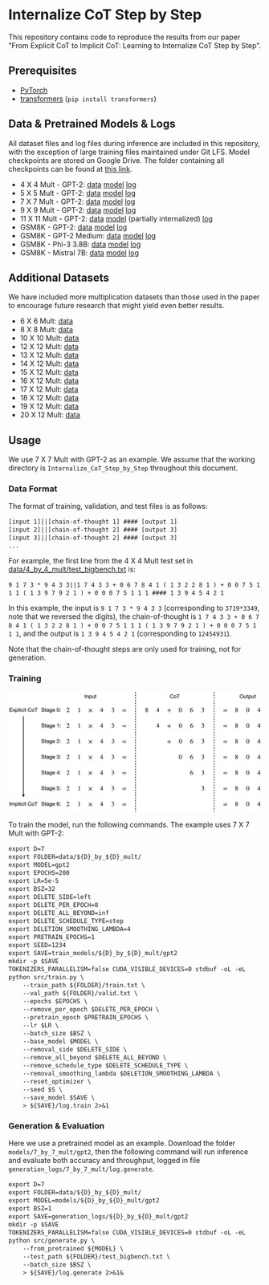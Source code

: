 # Internalize CoT Step by Step

This repository contains code to reproduce the results from our paper "From Explicit CoT to Implicit CoT: Learning to Internalize CoT Step by Step".

## Prerequisites

* [PyTorch](https://pytorch.org/get-started/locally/)
* [transformers](https://github.com/huggingface/transformers) (`pip install transformers`)

## Data & Pretrained Models & Logs

All dataset files and log files during inference are included in this repository, with the exception of large training files maintained under Git LFS. Model checkpoints are stored on Google Drive. The folder containing all checkpoints can be found at [this link]().

* 4 X 4 Mult - GPT-2: [data](data/4_by_4_mult/) [model]() [log](logs/4_by_4_mult/gpt2/log.generate)
* 5 X 5 Mult - GPT-2: [data](data/5_by_5_mult/) [model]() [log](logs/5_by_5_mult/gpt2/log.generate)
* 7 X 7 Mult - GPT-2: [data](data/7_by_7_mult/) [model]() [log](logs/7_by_7_mult/gpt2/log.generate)
* 9 X 9 Mult - GPT-2: [data](data/9_by_9_mult/) [model]() [log](logs/9_by_9_mult/gpt2/log.generate)
* 11 X 11 Mult - GPT-2: [data](data/11_by_11_mult/) [model]() (partially internalized) [log](logs/11_by_11_mult_320_tokens_removed/gpt2/log.generate)
* GSM8K - GPT-2: [data](data/gsm8k/) [model]() [log](logs/gsm8k/gpt2/log.generate)
* GSM8K - GPT-2 Medium: [data](data/gsm8k/) [model]() [log](logs/gsm8k/gpt2-medium/log.generate)
* GSM8K - Phi-3 3.8B: [data](data/gsm8k/) [model]() [log](logs/gsm8k/phi3-3.8B/log.generate)
* GSM8K - Mistral 7B: [data](data/gsm8k/) [model]() [log](logs/gsm8k/mistral-7B/log.generate)

## Additional Datasets

We have included more multiplication datasets than those used in the paper to encourage future research that might yield even better results.

* 6 X 6 Mult: [data]()
* 8 X 8 Mult: [data]()
* 10 X 10 Mult: [data]()
* 12 X 12 Mult: [data]()
* 13 X 12 Mult: [data]()
* 14 X 12 Mult: [data]()
* 15 X 12 Mult: [data]()
* 16 X 12 Mult: [data]()
* 17 X 12 Mult: [data]()
* 18 X 12 Mult: [data]()
* 19 X 12 Mult: [data]()
* 20 X 12 Mult: [data]()

## Usage

We use 7 X 7 Mult with GPT-2 as an example. We assume that the working directory is `Internalize_CoT_Step_by_Step` throughout this document.

### Data Format

The format of training, validation, and test files is as follows:

```
[input 1]||[chain-of-thought 1] #### [output 1]
[input 2]||[chain-of-thought 2] #### [output 3]
[input 3]||[chain-of-thought 2] #### [output 3]
...
```

For example, the first line from the 4 X 4 Mult test set in [data/4_by_4_mult/test_bigbench.txt](data/4_by_4_mult/test_bigbench.txt) is:

```
9 1 7 3 * 9 4 3 3||1 7 4 3 3 + 0 6 7 8 4 1 ( 1 3 2 2 8 1 ) + 0 0 7 5 1 1 1 ( 1 3 9 7 9 2 1 ) + 0 0 0 7 5 1 1 1 #### 1 3 9 4 5 4 2 1
```

In this example, the input is `9 1 7 3 * 9 4 3 3` (corresponding to `3719*3349`, note that we reversed the digits), the chain-of-thought is `1 7 4 3 3 + 0 6 7 8 4 1 ( 1 3 2 2 8 1 ) + 0 0 7 5 1 1 1 ( 1 3 9 7 9 2 1 ) + 0 0 0 7 5 1 1 1`, and the output is `1 3 9 4 5 4 2 1` (corresponding to `12454931`).

Note that the chain-of-thought steps are only used for training, not for generation.

### Training

![](imgs/stepwise_internalization.png)

To train the model, run the following commands. The example uses 7 X 7 Mult with GPT-2:

```
export D=7
export FOLDER=data/${D}_by_${D}_mult/
export MODEL=gpt2
export EPOCHS=200
export LR=5e-5
export BSZ=32
export DELETE_SIDE=left
export DELETE_PER_EPOCH=8
export DELETE_ALL_BEYOND=inf
export DELETE_SCHEDULE_TYPE=step
export DELETION_SMOOTHING_LAMBDA=4
export PRETRAIN_EPOCHS=1
export SEED=1234
export SAVE=train_models/${D}_by_${D}_mult/gpt2
mkdir -p $SAVE
TOKENIZERS_PARALLELISM=false CUDA_VISIBLE_DEVICES=0 stdbuf -oL -eL python src/train.py \
    --train_path ${FOLDER}/train.txt \
    --val_path ${FOLDER}/valid.txt \
    --epochs $EPOCHS \
    --remove_per_epoch $DELETE_PER_EPOCH \
    --pretrain_epoch $PRETRAIN_EPOCHS \
    --lr $LR \
    --batch_size $BSZ \
    --base_model $MODEL \
    --removal_side $DELETE_SIDE \
    --remove_all_beyond $DELETE_ALL_BEYOND \
    --remove_schedule_type $DELETE_SCHEDULE_TYPE \
    --removal_smoothing_lambda $DELETION_SMOOTHING_LAMBDA \
    --reset_optimizer \
    --seed $S \
    --save_model $SAVE \
    > ${SAVE}/log.train 2>&1
```

### Generation & Evaluation

Here we use a pretrained model as an example. Download the folder `models/7_by_7_mult/gpt2`, then the following command will run inference and evaluate both accuracy and throughput, logged in file `generation_logs/7_by_7_mult/log.generate`.

```
export D=7
export FOLDER=data/${D}_by_${D}_mult/
export MODEL=models/${D}_by_${D}_mult/gpt2
export BSZ=1
export SAVE=generation_logs/${D}_by_${D}_mult/gpt2
mkdir -p $SAVE
TOKENIZERS_PARALLELISM=false CUDA_VISIBLE_DEVICES=0 stdbuf -oL -eL python src/generate.py \
    --from_pretrained ${MODEL} \
    --test_path ${FOLDER}/test_bigbench.txt \
    --batch_size $BSZ \
    > ${SAVE}/log.generate 2>&1&
```
